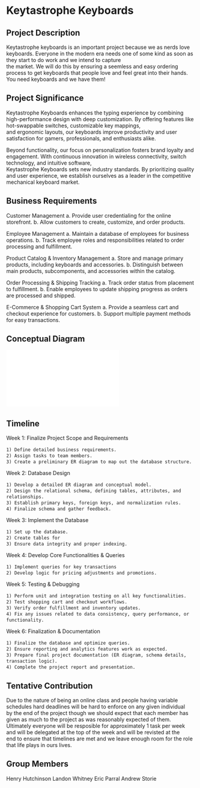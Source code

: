 # Keytastrophe Keyboards

## Project Description

Keytastrophe keyboards is an important project because we as nerds love keyboards. Everyone in the modern era needs one of some kind as soon as they start to do work and we intend to capture \
the market. We will do this by ensuring a seemless and easy ordering process to get keyboards that people love and feel great into their hands. You need keyboards and we have them!

## Project Significance

Keytastrophe Keyboards enhances the typing experience by combining high-performance design with deep customization. By offering features like hot-swappable switches, customizable key mappings, \
and ergonomic layouts, our keyboards improve productivity and user satisfaction for gamers, professionals, and enthusiasts alike.

Beyond functionality, our focus on personalization fosters brand loyalty and engagement. With continuous innovation in wireless connectivity, switch technology, and intuitive software, \
Keytastrophe Keyboards sets new industry standards. By prioritizing quality and user experience, we establish ourselves as a leader in the competitive mechanical keyboard market.

## Business Requirements

Customer Management
a. Provide user credentialing for the online storefront.
b. Allow customers to create, customize, and order products.

Employee Management
a. Maintain a database of employees for business operations.
b. Track employee roles and responsibilities related to order processing and fulfillment.

Product Catalog & Inventory Management
a. Store and manage primary products, including keyboards and accessories.
b. Distinguish between main products, subcomponents, and accessories within the catalog.

Order Processing & Shipping Tracking
a. Track order status from placement to fulfillment.
b. Enable employees to update shipping progress as orders are processed and shipped.

E-Commerce & Shopping Cart System
a. Provide a seamless cart and checkout experience for customers.
b. Support multiple payment methods for easy transactions.

## Conceptual Diagram

![Digram](./conceptualDiagram.pdf)

## Timeline

Week 1: Finalize Project Scope and Requirements

    1) Define detailed business requirements.
    2) Assign tasks to team members.
    3) Create a preliminary ER diagram to map out the database structure.

Week 2: Database Design

    1) Develop a detailed ER diagram and conceptual model.
    2) Design the relational schema, defining tables, attributes, and relationships.
    3) Establish primary keys, foreign keys, and normalization rules.
    4) Finalize schema and gather feedback.

Week 3: Implement the Database

    1) Set up the database.
    2) Create tables for
    3) Ensure data integrity and proper indexing.

Week 4: Develop Core Functionalities & Queries

    1) Implement queries for key transactions
    2) Develop logic for pricing adjustments and promotions.

Week 5: Testing & Debugging

    1) Perform unit and integration testing on all key functionalities.
    2) Test shopping cart and checkout workflows.
    3) Verify order fulfillment and inventory updates.
    4) Fix any issues related to data consistency, query performance, or functionality.

Week 6: Finalization & Documentation

    1) Finalize the database and optimize queries.
    2) Ensure reporting and analytics features work as expected.
    3) Prepare final project documentation (ER diagram, schema details, transaction logic).
    4) Complete the project report and presentation.

## Tentative Contribution

Due to the nature of being an online class and people having variable schedules hard deadlines will be hard to enforce on any given individual \
by the end of the project though we should expect that each member has given as much to the project as was reasonably expected of them. \
Ultimately everyone will be resposible for approximately 1 task per week and will be delegated at the top of the week and will be revisted at the \
end to ensure that timelines are met and we leave enough room for the role that life plays in ours lives.

## Group Members

Henry Hutchinson
Landon Whitney
Eric Parral
Andrew Storie

